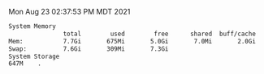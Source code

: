 Mon Aug 23 02:37:53 PM MDT 2021
```bash
System Memory
               total        used        free      shared  buff/cache   available
Mem:           7.7Gi       675Mi       5.0Gi       7.0Mi       2.0Gi       6.7Gi
Swap:          7.6Gi       309Mi       7.3Gi
System Storage
647M	.
```
```bash
